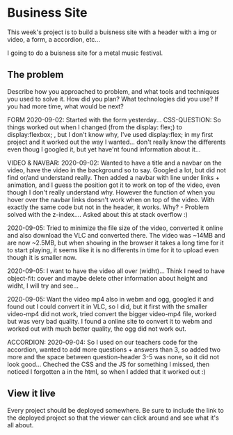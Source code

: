 # Business Site

This week's project is to build a buisness site with a header with a img or video, a form, a accordion, etc...

I going to do a buisness site for a metal music festival.

## The problem

Describe how you approached to problem, and what tools and techniques you used to solve it. How did you plan? What technologies did you use? If you had more time, what would be next?

FORM
2020-09-02: Started with the form yesterday... CSS-QUESTION: So things worked out when I changed (from the display: flex;) to display:flexbox; , but I don't know why, I've used display:flex; in my first project and it worked out the way I wanted... don't really know the differents even thoug I googled it, but yet have'nt found information about it... 

VIDEO & NAVBAR: 
2020-09-02: Wanted to have a title and a navbar on the video, have the video in the background so to say. Googled a lot, but did not find or/and understand really. Then added a navbar with line under links + animation, and I guess the position got it to work on top of the video, even though I don't really understand why. However the function of when you hover over the navbar links doesn't work when on top of the video. With exactly the same code but not in the header, it works. Why? - Problem solved with the z-index.... Asked about this at stack overflow :)

2020-09-05: Tried to minimize the file size of the video, converted it online and also download the VLC and converted there. The video was ~14MB and are now ~2.5MB, but when showing in the browser it takes a long time for it to start playing, it seems like it is no differents in time for it to upload even though it is smaller now.

2020-09-05: I want to have the video all over (widht)... Think I need to have object-fit: cover and maybe delete other information about height and widht, I will try and see...

2020-09-05: Want the video mp4 also in webm and ogg, googled it and found out I could convert it in VLC, so I did, but it first with the smaller video-mp4 did not work, tried convert the bigger video-mp4 file, worked but was very bad quality. I found a online site to convert it to webm and worked out with much better quality, the ogg did not work out.

ACCORDION:
2020-09-04: So I used on our teachers code for the accordion, wanted to add more questions + answers than 3, so added two more and the space between question-header 3-5 was none, so it did not look good... Cheched the CSS and the JS for something I missed, then noticed I forgotten a </div> in the html, so when I added that it worked out :)


## View it live
Every project should be deployed somewhere. Be sure to include the link to the deployed project so that the viewer can click around and see what it's all about.
